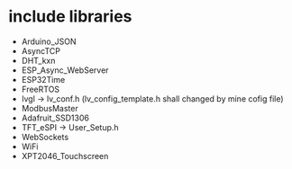 # include libraries
    
- Arduino_JSON
- AsyncTCP
- DHT_kxn
- ESP_Async_WebServer
- ESP32Time
- FreeRTOS
- lvgl -> lv_conf.h (lv_config_template.h shall changed by mine cofig file)
- ModbusMaster
- Adafruit_SSD1306
- TFT_eSPI -> User_Setup.h
- WebSockets
- WiFi
- XPT2046_Touchscreen
